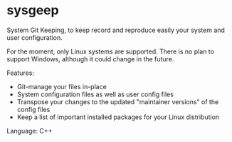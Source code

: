 # sysgeep
System Git Keeping, to keep record and reproduce easily your system and user configuration.

For the moment, only Linux systems are supported.
There is no plan to support Windows, although it could change in the future.

Features:
- Git-manage your files in-place
- System configuration files as well as user config files
- Transpose your changes to the updated "maintainer versions" of the config files
- Keep a list of important installed packages for your Linux distribution

Language: C++

